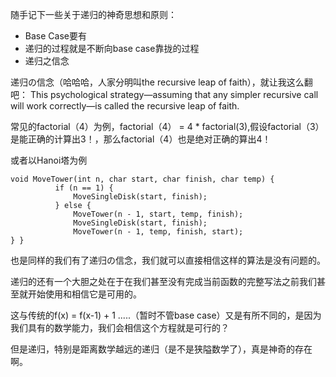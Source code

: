 随手记下一些关于递归的神奇思想和原则：

- Base Case要有
- 递归的过程就是不断向base case靠拢的过程
- 递归之信念



递归の信念（哈哈哈，人家分明叫the recursive leap of faith），就让我这么翻吧：
This psychological strategy—assuming that any simpler recursive call will work correctly—is called the recursive leap of faith.

常见的factorial（4）为例，factorial（4） = 4 * factorial(3),假设factorial（3）是能正确的计算出3！，那么factorial（4）也是绝对正确的算出4！


或者以Hanoi塔为例

```
void MoveTower(int n, char start, char finish, char temp) {
          if (n == 1) {
              MoveSingleDisk(start, finish);
          } else {
              MoveTower(n - 1, start, temp, finish);
              MoveSingleDisk(start, finish);
              MoveTower(n - 1, temp, finish, start);
} }

```

也是同样的我们有了递归の信念，我们就可以直接相信这样的算法是没有问题的。

递归的还有一个大胆之处在于在我们甚至没有完成当前函数的完整写法之前我们甚至就开始使用和相信它是可用的。

这与传统的f(x) = f(x-1) + 1 .....（暂时不管base case）又是有所不同的，是因为我们具有的数学能力，我们会相信这个方程就是可行的？

但是递归，特别是距离数学越远的递归（是不是狭隘数学了），真是神奇的存在啊。


